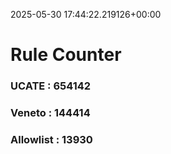 2025-05-30 17:44:22.219126+00:00
# Rule Counter 
 ### UCATE : 654142

 ### Veneto : 144414

 ### Allowlist : 13930
